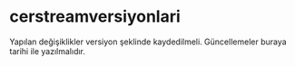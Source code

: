# cerstreamversiyonlari
Yapılan değişiklikler versiyon şeklinde kaydedilmeli.
Güncellemeler buraya tarihi ile yazılmalıdır.
